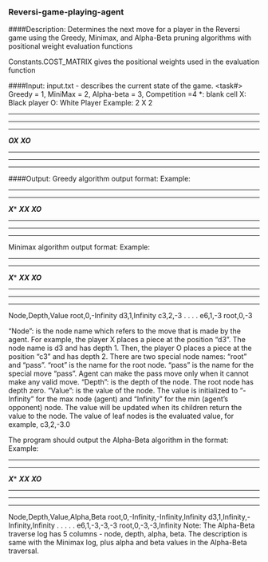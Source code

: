 ### Reversi-game-playing-agent

####Description: Determines the next move for a player in the Reversi game using the Greedy, Minimax, and Alpha-Beta pruning algorithms with positional weight evaluation functions

Constants.COST_MATRIX gives the positional weights used in the evaluation function

####Input:
input.txt - describes the current state of the game.
<task#> Greedy = 1, MiniMax = 2, Alpha-beta = 3, Competition =4
<your player: X or O>
<cutting off depth >
<current state as follows:>
*: blank cell
X: Black player
O: White Player
Example:
2
X
2
********
********
********
***OX***
***XO***
********
********
********

####Output:
Greedy algorithm output format:
<next state>
Example:
********
********
***X****
***XX***
***XO***
********
********
********

Minimax algorithm output format:
<next state>
<traverse log>
Example:
********
********
***X****
***XX***
***XO***
********
********
********
Node,Depth,Value
root,0,-Infinity
d3,1,Infinity
c3,2,-3
.
.
.
.
e6,1,-3
root,0,-3

“Node”: is the node name which refers to the move that is made by the agent. For example, the player X places a piece at the position “d3”. The node name is d3 and has depth 1. Then, the player O places a piece at the position “c3” and has depth 2. 
There are two special node names: “root” and “pass”. “root” is the name for the root node. “pass” is the name for the special move “pass”. Agent can make the pass move only when it cannot make any valid move.
“Depth”: is the depth of the node. The root node has depth zero.
“Value”: is the value of the node. The value is initialized to “-Infinity” for the max node (agent) and “Infinity” for the min (agent’s opponent) node. The value will be updated when its children return the value to the node. The value of leaf nodes is the evaluated value, for example, c3,2,-3.0

The program should output the Alpha-Beta algorithm in the format:
<next state>
<traverse log>
Example:
********
********
***X****
***XX***
***XO***
********
********
********
Node,Depth,Value,Alpha,Beta
root,0,-Infinity,-Infinity,Infinity
d3,1,Infinity,-Infinity,Infinity
.
.
.
.
.
e6,1,-3,-3,-3
root,0,-3,-3,Infinity
Note: The Alpha-Beta traverse log has 5 columns - node, depth, alpha, beta. The description is same with the Minimax log, plus alpha and beta values in the Alpha-Beta traversal.
